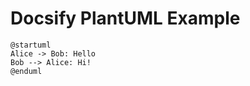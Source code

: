 # Docsify PlantUML Example

```plantuml
@startuml
Alice -> Bob: Hello
Bob --> Alice: Hi!
@enduml
```

